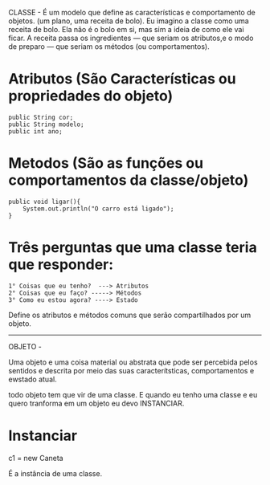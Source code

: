 CLASSE - 
É um modelo que define as características e comportamento de objetos. (um plano, uma receita de bolo). Eu imagino a classe como uma receita de bolo. 
Ela não é o bolo em si, mas sim a ideia de como ele vai ficar.
A receita passa os ingredientes — que seriam os atributos,e o modo de preparo — que seriam os métodos (ou comportamentos).
  

# Atributos (São Características ou propriedades do objeto)

    public String cor;
    public String modelo;
    public int ano;

# Metodos (São as funções ou comportamentos da classe/objeto)

    public void ligar(){
        System.out.println("O carro está ligado");
    }

 # Três perguntas que uma classe teria que responder: 

    1° Coisas que eu tenho?  ---> Atributos 
    2° Coisas que eu faço? -----> Métodos
    3° Como eu estou agora? ----> Estado

Define os atributos e métodos comuns que serão compartilhados por um objeto.



-----------------------------------------------------------------------------------------------------------------------------------------------------------------------------------------------
OBJETO - 

Uma objeto e uma coisa material ou abstrata que pode ser percebida pelos sentidos e descrita por meio das suas caracterítsticas, comportamentos e ewstado atual.

todo objeto tem que vir de uma classe. E quando eu tenho uma classe e eu quero tranforma em um objeto eu devo INSTANCIAR.

# Instanciar

c1 = new Caneta



É a instância de uma classe. 


